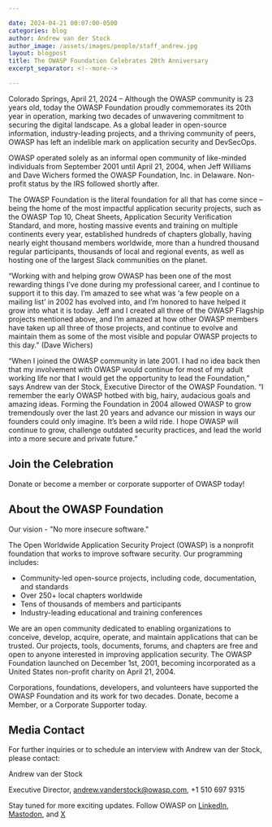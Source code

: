 ```yaml
---

date: 2024-04-21 00:07:00-0500
categories: blog
author: Andrew van der Stock
author_image: /assets/images/people/staff_andrew.jpg
layout: blogpost
title: The OWASP Foundation Celebrates 20th Anniversary
excerpt_separator: <!--more-->

---
```


Colorado Springs, April 21, 2024 – Although the OWASP community is 23 years old, today the OWASP Foundation proudly commemorates its 20th year in operation, marking two decades of unwavering commitment to securing the digital landscape. As a global leader in open-source information, industry-leading projects, and a thriving community of peers, OWASP has left an indelible mark on application security and DevSecOps.

<!--more-->

OWASP operated solely as an informal open community of like-minded individuals from September 2001 until April 21, 2004, when Jeff Williams and Dave Wichers formed the OWASP Foundation, Inc. in Delaware. Non-profit status by the IRS followed shortly after.

The OWASP Foundation is the literal foundation for all that has come since – being the home of the most impactful application security projects, such as the OWASP Top 10, Cheat Sheets, Application Security Verification Standard, and more, hosting massive events and training on multiple continents every year, established hundreds of chapters globally, having nearly eight thousand members worldwide, more than a hundred thousand regular participants, thousands of local and regional events, as well as hosting one of the largest Slack communities on the planet.

“Working with and helping grow OWASP has been one of the most rewarding things I’ve done during my professional career, and I continue to support it to this day. I’m amazed to see what was ‘a few people on a mailing list’ in 2002 has evolved into, and I’m honored to have helped it grow into what it is today. Jeff and I created all three of the OWASP Flagship projects mentioned above, and I’m amazed at how other OWASP members have taken up all three of those projects, and continue to evolve and maintain them as some of the most visible and popular OWASP projects to this day.” (Dave Wichers)

“When I joined the OWASP community in late 2001. I had no idea back then that my involvement with OWASP would continue for most of my adult working life nor that I would get the opportunity to lead the Foundation,” says Andrew van der Stock, Executive Director of the OWASP Foundation. “I remember the early OWASP hotbed with big, hairy, audacious goals and amazing ideas. Forming the Foundation in 2004 allowed OWASP to grow tremendously over the last 20 years and advance our mission in ways our founders could only imagine. It’s been a wild ride. I hope OWASP will continue to grow, challenge outdated security practices, and lead the world into a more secure and private future.”

## Join the Celebration

Donate or become a member or corporate supporter of OWASP today!

## About the OWASP Foundation

Our vision - "No more insecure software."

The Open Worldwide Application Security Project (OWASP) is a nonprofit foundation that works to improve software security. Our programming includes:

- Community-led open-source projects, including code, documentation, and standards
- Over 250+ local chapters worldwide
- Tens of thousands of members and participants
- Industry-leading educational and training conferences

We are an open community dedicated to enabling organizations to conceive, develop, acquire, operate, and maintain applications that can be trusted. Our projects, tools, documents, forums, and chapters are free and open to anyone interested in improving application security. The OWASP Foundation launched on December 1st, 2001, becoming incorporated as a United States non-profit charity on April 21, 2004.

Corporations, foundations, developers, and volunteers have supported the OWASP Foundation and its work for two decades. Donate, become a Member, or a Corporate Supporter today.

## Media Contact

For further inquiries or to schedule an interview with Andrew van der Stock, please contact:

Andrew van der Stock

Executive Director, andrew.vanderstock@owasp.com, +1 510 697 9315

Stay tuned for more exciting updates. Follow OWASP on [LinkedIn](https://www.linkedin.com/company/owasp/), [Mastodon](https://infosec.exchange/@owasp), and [X](https://x.com/owasp)
